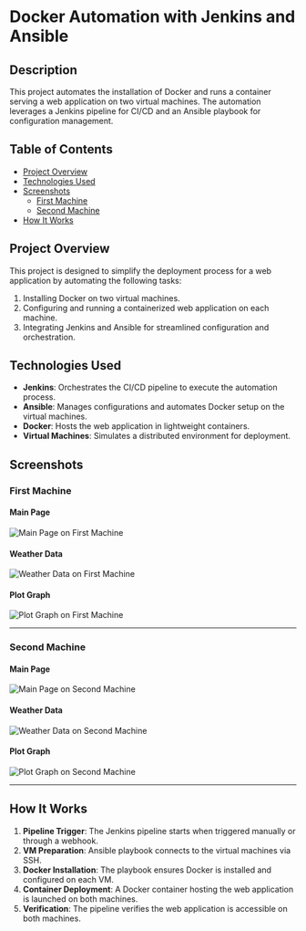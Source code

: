 # Docker Automation with Jenkins and Ansible

## Description
This project automates the installation of Docker and runs a container serving a web application on two virtual machines. The automation leverages a Jenkins pipeline for CI/CD and an Ansible playbook for configuration management.

## Table of Contents
- [Project Overview](#project-overview)
- [Technologies Used](#technologies-used)
- [Screenshots](#screenshots)
  - [First Machine](#first-machine)
  - [Second Machine](#second-machine)
- [How It Works](#how-it-works)

## Project Overview
This project is designed to simplify the deployment process for a web application by automating the following tasks:
1. Installing Docker on two virtual machines.
2. Configuring and running a containerized web application on each machine.
3. Integrating Jenkins and Ansible for streamlined configuration and orchestration.

## Technologies Used
- **Jenkins**: Orchestrates the CI/CD pipeline to execute the automation process.
- **Ansible**: Manages configurations and automates Docker setup on the virtual machines.
- **Docker**: Hosts the web application in lightweight containers.
- **Virtual Machines**: Simulates a distributed environment for deployment.

## Screenshots

### First Machine
#### Main Page
![Main Page on First Machine](https://github.com/user-attachments/assets/d51a4485-a71a-4caa-b430-131235807646)

#### Weather Data
![Weather Data on First Machine](https://github.com/user-attachments/assets/25d90572-14ac-4454-98d5-2491ec351b52)

#### Plot Graph
![Plot Graph on First Machine](https://github.com/user-attachments/assets/5866892b-6e19-4ae3-81bd-47712b2d1484)

---

### Second Machine
#### Main Page
![Main Page on Second Machine](https://github.com/user-attachments/assets/c1561a2d-dd48-4a90-9303-0e73f09270ce)

#### Weather Data
![Weather Data on Second Machine](https://github.com/user-attachments/assets/8a60cbd0-b748-408f-bd0e-ecbea1b82c96)

#### Plot Graph
![Plot Graph on Second Machine](https://github.com/user-attachments/assets/a7152cdb-58bd-4409-830d-99193266124a)

---

## How It Works
1. **Pipeline Trigger**: The Jenkins pipeline starts when triggered manually or through a webhook.
2. **VM Preparation**: Ansible playbook connects to the virtual machines via SSH.
3. **Docker Installation**: The playbook ensures Docker is installed and configured on each VM.
4. **Container Deployment**: A Docker container hosting the web application is launched on both machines.
5. **Verification**: The pipeline verifies the web application is accessible on both machines.
